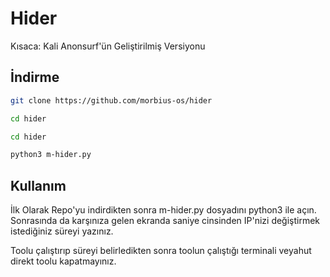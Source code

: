 # Hider

Kısaca: Kali Anonsurf'ün Geliştirilmiş Versiyonu

## İndirme

```bash
git clone https://github.com/morbius-os/hider

cd hider

cd hider

python3 m-hider.py
```
## Kullanım

İlk Olarak Repo'yu indirdikten sonra m-hider.py dosyadını python3 ile açın. Sonrasında da karşınıza gelen ekranda saniye cinsinden IP'nizi değiştirmek istediğiniz süreyi yazınız.

Toolu çalıştırıp süreyi belirledikten sonra toolun çalıştığı terminali veyahut direkt toolu kapatmayınız.
